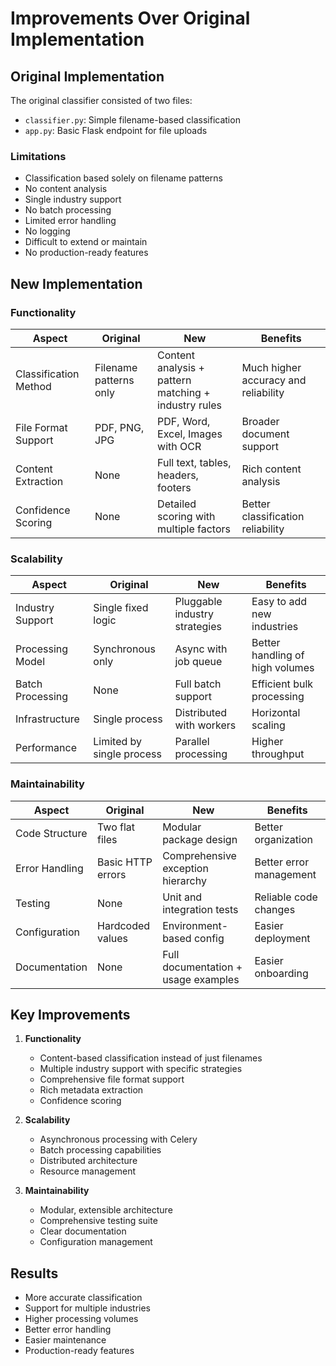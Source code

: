 # Improvements Over Original Implementation

## Original Implementation

The original classifier consisted of two files:
- `classifier.py`: Simple filename-based classification
- `app.py`: Basic Flask endpoint for file uploads

### Limitations
- Classification based solely on filename patterns
- No content analysis
- Single industry support
- No batch processing
- Limited error handling
- No logging
- Difficult to extend or maintain
- No production-ready features

## New Implementation

### Functionality
| Aspect | Original | New | Benefits |
|--------|----------|-----|-----------|
| Classification Method | Filename patterns only | Content analysis + pattern matching + industry rules | Much higher accuracy and reliability |
| File Format Support | PDF, PNG, JPG | PDF, Word, Excel, Images with OCR | Broader document support |
| Content Extraction | None | Full text, tables, headers, footers | Rich content analysis |
| Confidence Scoring | None | Detailed scoring with multiple factors | Better classification reliability |

### Scalability
| Aspect | Original | New | Benefits |
|--------|----------|-----|-----------|
| Industry Support | Single fixed logic | Pluggable industry strategies | Easy to add new industries |
| Processing Model | Synchronous only | Async with job queue | Better handling of high volumes |
| Batch Processing | None | Full batch support | Efficient bulk processing |
| Infrastructure | Single process | Distributed with workers | Horizontal scaling |
| Performance | Limited by single process | Parallel processing | Higher throughput |

### Maintainability
| Aspect | Original | New | Benefits |
|--------|----------|-----|-----------|
| Code Structure | Two flat files | Modular package design | Better organization |
| Error Handling | Basic HTTP errors | Comprehensive exception hierarchy | Better error management |
| Testing | None | Unit and integration tests | Reliable code changes |
| Configuration | Hardcoded values | Environment-based config | Easier deployment |
| Documentation | None | Full documentation + usage examples | Easier onboarding |

## Key Improvements

1. **Functionality**
   - Content-based classification instead of just filenames
   - Multiple industry support with specific strategies
   - Comprehensive file format support
   - Rich metadata extraction
   - Confidence scoring

2. **Scalability**
   - Asynchronous processing with Celery
   - Batch processing capabilities
   - Distributed architecture
   - Resource management

3. **Maintainability**
   - Modular, extensible architecture
   - Comprehensive testing suite
   - Clear documentation
   - Configuration management

## Results
- More accurate classification
- Support for multiple industries
- Higher processing volumes
- Better error handling
- Easier maintenance
- Production-ready features
